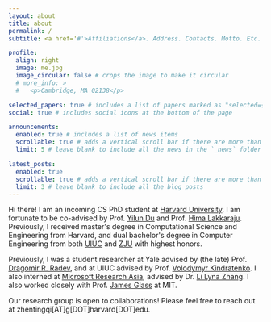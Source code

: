 ```yaml
---
layout: about
title: about
permalink: /
subtitle: <a href='#'>Affiliations</a>. Address. Contacts. Motto. Etc.

profile:
  align: right
  image: me.jpg
  image_circular: false # crops the image to make it circular
  # more_info: >
  #   <p>Cambridge, MA 02138</p>

selected_papers: true # includes a list of papers marked as "selected={true}"
social: true # includes social icons at the bottom of the page

announcements:
  enabled: true # includes a list of news items
  scrollable: true # adds a vertical scroll bar if there are more than 3 news items
  limit: 5 # leave blank to include all the news in the `_news` folder

latest_posts:
  enabled: true
  scrollable: true # adds a vertical scroll bar if there are more than 3 new posts items
  limit: 3 # leave blank to include all the blog posts
---
```


Hi there! I am an incoming CS PhD student at [Harvard University](https://www.harvard.edu/). I am fortunate to be co-advised by Prof. [Yilun Du](https://yilundu.github.io/) and Prof. [Hima Lakkaraju](https://himalakkaraju.github.io/). Previously, I received master's degree in Computational Science and Engineering from Harvard, and dual bachelor's degree in Computer Engineering from both [UIUC](https://illinois.edu/) and [ZJU](https://www.zju.edu.cn/english/) with highest honors.

Previously, I was a student researcher at Yale advised by (the late) Prof. [Dragomir R. Radev](http://www.cs.yale.edu/homes/radev/), and at UIUC advised by Prof. [Volodymyr Kindratenko](https://ece.illinois.edu/about/directory/faculty/kindrtnk). I also interned at [Microsoft Research Asia](https://www.microsoft.com/en-us/research/lab/microsoft-research-asia/), advised by Dr. [Li Lyna Zhang](https://www.microsoft.com/en-us/research/people/lzhani/). I also worked closely with Prof. [James Glass](https://sls.csail.mit.edu/people/glass.shtml) at MIT.

Our research group is open to collaborations! Please feel free to reach out at zhentingqi[AT]g[DOT]harvard[DOT]edu.
